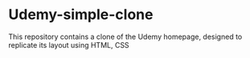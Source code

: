 # Udemy-simple-clone
This repository contains a clone of the Udemy homepage, designed to replicate its layout using HTML, CSS
